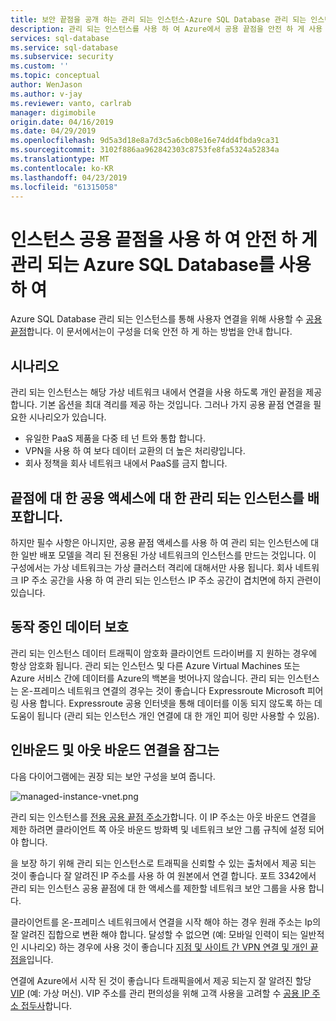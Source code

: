 ```yaml
---
title: 보안 끝점을 공개 하는 관리 되는 인스턴스-Azure SQL Database 관리 되는 인스턴스 | Microsoft Docs
description: 관리 되는 인스턴스를 사용 하 여 Azure에서 공용 끝점을 안전 하 게 사용
services: sql-database
ms.service: sql-database
ms.subservice: security
ms.custom: ''
ms.topic: conceptual
author: WenJason
ms.author: v-jay
ms.reviewer: vanto, carlrab
manager: digimobile
origin.date: 04/16/2019
ms.date: 04/29/2019
ms.openlocfilehash: 9d5a3d18e8a7d3c5a6cb08e16e74dd4fbda9ca31
ms.sourcegitcommit: 3102f886aa962842303c8753fe8fa5324a52834a
ms.translationtype: MT
ms.contentlocale: ko-KR
ms.lasthandoff: 04/23/2019
ms.locfileid: "61315058"
---
```

# <a name="using-azure-sql-database-managed-instance-securely-with-public-endpoint"></a>인스턴스 공용 끝점을 사용 하 여 안전 하 게 관리 되는 Azure SQL Database를 사용 하 여

Azure SQL Database 관리 되는 인스턴스를 통해 사용자 연결을 위해 사용할 수 [공용 끝점](../virtual-network/virtual-network-service-endpoints-overview.md)합니다. 이 문서에서는이 구성을 더욱 안전 하 게 하는 방법을 안내 합니다.

## <a name="scenarios"></a>시나리오

관리 되는 인스턴스는 해당 가상 네트워크 내에서 연결을 사용 하도록 개인 끝점을 제공 합니다. 기본 옵션을 최대 격리를 제공 하는 것입니다. 그러나 가지 공용 끝점 연결을 필요한 시나리오가 있습니다.

- 유일한 PaaS 제품을 다중 테 넌 트와 통합 합니다.
- VPN을 사용 하 여 보다 데이터 교환의 더 높은 처리량입니다.
- 회사 정책을 회사 네트워크 내에서 PaaS를 금지 합니다.

## <a name="deploying-managed-instance-for-public-endpoint-access"></a>끝점에 대 한 공용 액세스에 대 한 관리 되는 인스턴스를 배포합니다.

하지만 필수 사항은 아니지만, 공용 끝점 액세스를 사용 하 여 관리 되는 인스턴스에 대 한 일반 배포 모델을 격리 된 전용된 가상 네트워크의 인스턴스를 만드는 것입니다. 이 구성에서는 가상 네트워크는 가상 클러스터 격리에 대해서만 사용 됩니다. 회사 네트워크 IP 주소 공간을 사용 하 여 관리 되는 인스턴스 IP 주소 공간이 겹치면에 하지 관련이 있습니다.

## <a name="securing-data-in-motion"></a>동작 중인 데이터 보호

관리 되는 인스턴스 데이터 트래픽이 암호화 클라이언트 드라이버를 지 원하는 경우에 항상 암호화 됩니다. 관리 되는 인스턴스 및 다른 Azure Virtual Machines 또는 Azure 서비스 간에 데이터를 Azure의 백본을 벗어나지 않습니다. 관리 되는 인스턴스는 온-프레미스 네트워크 연결의 경우는 것이 좋습니다 Expressroute Microsoft 피어 링 사용 합니다. Expressroute 공용 인터넷을 통해 데이터를 이동 되지 않도록 하는 데 도움이 됩니다 (관리 되는 인스턴스 개인 연결에 대 한 개인 피어 링만 사용할 수 있음).

## <a name="locking-down-inbound-and-outbound-connectivity"></a>인바운드 및 아웃 바운드 연결을 잠그는

다음 다이어그램에는 권장 되는 보안 구성을 보여 줍니다.

![managed-instance-vnet.png](media/sql-database-managed-instance-public-endpoint-securely/managed-instance-vnet.png)

관리 되는 인스턴스를 [전용 공용 끝점 주소가](sql-database-managed-instance-find-management-endpoint-ip-address.md)합니다. 이 IP 주소는 아웃 바운드 연결을 제한 하려면 클라이언트 쪽 아웃 바운드 방화벽 및 네트워크 보안 그룹 규칙에 설정 되어야 합니다.

을 보장 하기 위해 관리 되는 인스턴스로 트래픽을 신뢰할 수 있는 출처에서 제공 되는 것이 좋습니다 잘 알려진 IP 주소를 사용 하 여 원본에서 연결 합니다. 포트 3342에서 관리 되는 인스턴스 공용 끝점에 대 한 액세스를 제한할 네트워크 보안 그룹을 사용 합니다.

클라이언트를 온-프레미스 네트워크에서 연결을 시작 해야 하는 경우 원래 주소는 Ip의 잘 알려진 집합으로 변환 해야 합니다. 달성할 수 없으면 (예: 모바일 인력이 되는 일반적인 시나리오) 하는 경우에 사용 것이 좋습니다 [지점 및 사이트 간 VPN 연결 및 개인 끝점을](sql-database-managed-instance-configure-p2s.md)입니다.

연결에 Azure에서 시작 된 것이 좋습니다 트래픽을에서 제공 되는지 잘 알려진 할당 [VIP](../virtual-network/virtual-networks-reserved-public-ip.md) (예: 가상 머신). VIP 주소를 관리 편의성을 위해 고객 사용을 고려할 수 [공용 IP 주소 접두사](../virtual-network/public-ip-address-prefix.md)합니다.